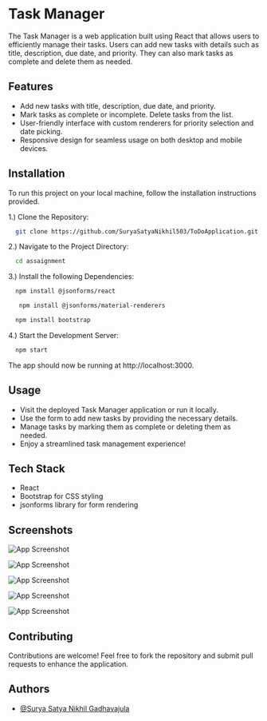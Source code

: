 
# Task Manager

The Task Manager is a web application built using React that allows users to efficiently manage their tasks. Users can add new tasks with details such as title, description, due date, and priority. They can also mark tasks as complete and delete them as needed.




## Features

- Add new tasks with title, description, due date, and priority.
- Mark tasks as complete or incomplete. Delete tasks from the list.
- User-friendly interface with custom renderers for priority selection and date picking.
- Responsive design for seamless usage on both desktop and mobile devices.


## Installation

To run this project on your local machine, follow the installation instructions provided.

1.) Clone the Repository:
```bash
  git clone https://github.com/SuryaSatyaNikhil503/ToDoApplication.git
```
2.) Navigate to the Project Directory:
```bash
  cd assaignment
```
3.) Install the following Dependencies:
```bash
  npm install @jsonforms/react
```

```bash
   npm install @jsonforms/material-renderers
```

```bash
  npm install bootstrap
```
4.) Start the Development Server:
```bash
  npm start
```

The app should now be running at http://localhost:3000.
    
## Usage

- Visit the deployed Task Manager application or run it locally.
- Use the form to add new tasks by providing the necessary details.
- Manage tasks by marking them as complete or deleting them as needed.
- Enjoy a streamlined task management experience!


## Tech Stack

- React
- Bootstrap for CSS styling
- jsonforms library for form rendering


## Screenshots

![App Screenshot](https://user-images.githubusercontent.com/102517041/281484093-f167b5f5-018a-4432-a707-77b70a13ca40.png)

![App Screenshot](https://user-images.githubusercontent.com/102517041/281484106-702a5923-4ea0-4965-8e90-4aadaedbf5b9.png)

![App Screenshot](https://user-images.githubusercontent.com/102517041/281484122-a84e2910-914a-48cc-b579-c4d26037214f.png)

![App Screenshot](https://user-images.githubusercontent.com/102517041/281484137-90b91922-52ec-4967-8118-6f828d07112e.png)

![App Screenshot](https://user-images.githubusercontent.com/102517041/281484150-65f37dc7-35ab-4500-a77a-0a9c7231bac1.png)




## Contributing

Contributions are welcome! Feel free to fork the repository and submit pull requests to enhance the application.


## Authors

- [@Surya Satya Nikhil Gadhavajula](https://github.com/SuryaSatyaNikhil503)

